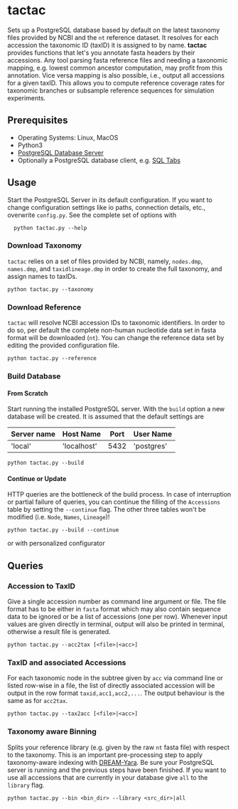 # tactac

Sets up a PostgreSQL database based by default on the latest taxonomy files provided by NCBI and the `nt` reference dataset. It resolves for each accession the taxonomic ID (taxID) it is assigned to by name. 
**tactac** provides functions that let's you annotate fasta headers by their accessions. Any tool parsing fasta reference files and needing a taxonomic mapping, e.g. lowest common ancestor computation, may profit from this annotation. 
Vice versa mapping is also possible, i.e., output all accessions for a given taxID. This allows you to compute reference coverage rates for taxonomic branches or subsample reference sequences for simulation experiments.

## Prerequisites

  * Operating Systems: Linux, MacOS
  * Python3
  * [PostgreSQL Database Server](https://www.postgresql.org/download/) 
  * Optionally a PostgreSQL database client, e.g. [SQL Tabs](https://www.sqltabs.com/)

## Usage

Start the PostgreSQL Server in its default configuration. If you want to change configuration settings like io paths, connection details, etc., overwrite `config.py`. See the complete set of options with 
```shell
  python tactac.py --help
```

### Download Taxonomy
`tactac` relies on a set of files provided by NCBI, namely, `nodes.dmp`, `names.dmp`, and `taxidlineage.dmp` in order to create the full taxonomy, and assign names to taxIDs. 
```shell
python tactac.py --taxonomy
```

### Download Reference
`tactac` will resolve NCBI accession IDs to taxonomic identifiers. In order to do so, per default the complete non-human nucleotide data set in fasta format will be downloaded (`nt`). You can change the reference data set by editing the provided  configuration file.
```shell
python tactac.py --reference
```

### Build Database

#### From Scratch
Start running the installed PostgreSQL server. With the `build` option a new database will be created. It is assumed that the default settings are 

| Server name | Host Name   | Port | User Name  |
|-------------| ------------|------|------------|
| 'local'     | 'localhost' | 5432 | 'postgres' |


```shell
python tactac.py --build
```

#### Continue or Update
HTTP queries are the bottleneck of the build process. In case of interruption or partial failure of queries, you can continue the filling of the `Accessions` table by setting the `--continue` flag. The other three tables won't be modified (i.e. `Node`, `Names`, `Lineage`)!

```shell
python tactac.py --build --continue
```
or with personalized configurator 


## Queries 

### Accession to TaxID
Give a single accession number as command line argument or file. The file format has to be either in `fasta` format which may also contain sequence data to be ignored or be a list of accessions (one per row). Whenever input values are given directly in  terminal, output will also be printed in terminal, otherwise a result file is generated. 
```shell
python tactac.py --acc2tax [<file>|<acc>]
```

### TaxID and associated Accessions
For each taxonomic node in the subtree given by `acc` via command line or listed row-wise in a file, the list of directly associated accession will be output in the row format `taxid,acc1,acc2,...`. The output behaviour is the same as for `acc2tax`.
```shell
python tactac.py --tax2acc [<file>|<acc>]
```

### Taxonomy aware Binning
Splits your reference library (e.g. given by the raw `nt` fasta file) with respect to the taxonomy. This is an important pre-processing step to apply taxonomy-aware indexing with [DREAM-Yara](https://github.com/temehi/dream_yara). Be sure your PostgreSQL server is running and the previous steps have been finished. If you want to use all accessions that are currently in your database give `all` to the `library` flag.
```shell
python tactac.py --bin <bin_dir> --library <src_dir>|all
```
